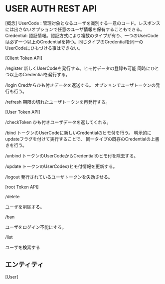 # USER AUTH REST API 

[概念]
UserCode : 管理対象となるユーザを識別する一意のコード。レスポンスには出さないオプションで任意のユーザ情報を保有することもできる。
Credential: 認証情報。認証方式により複数のタイプが有り、一つのUserCodeは必ず一つ以上のCredentialを持つ。同じタイプのCredentialを同一のUserCodeにひもづける事はできない。

[Client Token API] 

 /register 
新しくUserCodeを発行する。ヒモ付データの登録も可能
同時にひとつ以上のCredentialを発行する。

/login 
Credからひも付きデータを返送する。
オプションでユーザトークンの発行も行う。

/refresh
期限の切れたユーザトークンを再発行する。

[User Token API] 

/checkToken
ひも付きユーザデータを返してくれる。

/bind
トークンのUserCodeに新しいCredentialのヒモ付を行う。
明示的にupdateフラグを付けて実行することで、
同一タイプの既存のCredentialの上書きを行う。

/unbind
トークンのUserCodeからCredentialのヒモ付を除去する。

/update
トークンのUserCodeのヒモ付情報を更新する。

/logout
発行されているユーザトークンを失効させる。

[root Token API] 

/delete

ユーザを削除する。

/ban

ユーザをログイン不能にする。

/list

ユーザを検索する


## エンティティ

[User]


